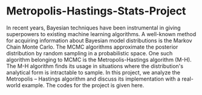 # Metropolis-Hastings-Stats-Project
In recent years, Bayesian techniques have been instrumental in giving superpowers to existing machine learning algorithms. A well-known method for acquiring information about Bayesian model distributions is the Markov Chain Monte Carlo. The MCMC algorithms approximate the posterior distribution by random sampling in a probabilistic space. One such algorithm belonging to MCMC is the Metropolis-Hastings algorithm (M-H). The M-H algorithm finds its usage in situations where the distribution's analytical form is intractable to sample. In this project, we analyze the Metropolis – Hastings algorithm and discuss its implementation with a real-world example.
The codes for the project is given here. 

